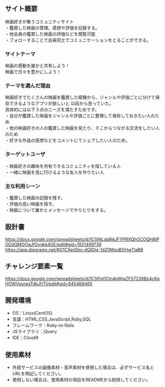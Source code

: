 ## サイト概要
映画好きが集うコミュニティサイト  
・鑑賞した映画の管理。感想や評価を記録する。  
・他会員の鑑賞した映画の評価などを閲覧可能  
・フォローすることで会員同士でコミュニケーションをとることができる。  

### サイトテーマ
映画の感動を誰かと共有しよう！  
映画で日々を豊かにしよう！  

### テーマを選んだ理由
映画好きでたくさんの映画を鑑賞した経験から、ジャンルや評価ごとに分けて保存できるようなアプリが欲しいと
以前から思っていた。  
具体的には以下３点のニーズを満たすためです。  
・自分が鑑賞した映画をジャンルや評価ごとに整理して保存しておきたい人のため  
・他の映画好きの人の鑑賞した映画を見たり、そこからつながる交流をしたい人のため  
・好きな作品の感想などをコメントにてシェアしたい人のため。  

### ターゲットユーザ
・映画好きの趣味を共有できるコミュニティを探している人  
・一緒に映画を見に行けるような友人を作りたい人  

### 主な利用シーン
・鑑賞した映画の記録を残す。  
・評価の高い映画を探す。  
・映画について誰かとメッセージでやりとりをする。  

## 設計書
https://docs.google.com/spreadsheets/d/1C0iNLdaR4JFYPRXQhOCOQH8jPODdQMOOgJfOygkk4GE/edit#gid=1921499739
https://app.diagrams.net/#G1CXeiiSbx-dQlDIq-1dZ0MzuBOHwTlaB8

## チャレンジ要素一覧
https://docs.google.com/spreadsheets/d/1CSPqI1Ctn4pWwZFS7239Bz4cKpHOWVssnesTdbJfrTI/edit#gid=945468465

## 開発環境
- OS：Linux(CentOS)
- 言語：HTML,CSS,JavaScript,Ruby,SQL
- フレームワーク：Ruby on Rails
- JSライブラリ：jQuery
- IDE：Cloud9

## 使用素材
- 外部サービスの画像素材・音声素材を使用した場合は、必ずサービス名とURLを明記してください。
- 使用しない場合は、使用素材の項目をREADMEから削除してください。
